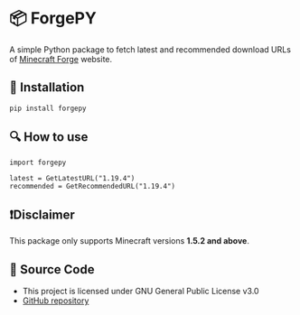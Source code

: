 # 📦 ForgePY
A simple Python package to fetch latest and recommended download URLs of [Minecraft Forge](https://files.minecraftforge.net/net/minecraftforge/forge/) website. 

## 💾 Installation 
```
pip install forgepy 
```

## 🔍 How to use
```
import forgepy

latest = GetLatestURL("1.19.4")
recommended = GetRecommendedURL("1.19.4")
```

## ❗Disclaimer
This package only supports Minecraft versions **1.5.2 and above**.

## 🤖 Source Code
- This project is licensed under GNU General Public License v3.0
- [GitHub repository](https://github.com/matejmajny/forge.py)